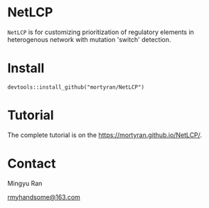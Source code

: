 # NetLCP
`NetLCP` is for customizing prioritization of regulatory elements in heterogenous network with mutation 'switch' detection.
# Install
`devtools::install_github("mortyran/NetLCP")`
# Tutorial
The complete tutorial is on the https://mortyran.github.io/NetLCP/.
# Contact
Mingyu Ran

rmyhandsome@163.com
